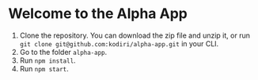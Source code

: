 # Welcome to the Alpha App
1. Clone the repository. You can download the zip file and unzip it, or run `git clone git@github.com:kodiri/alpha-app.git` in your CLI.
2. Go to the folder `alpha-app`.
3. Run `npm install`.
4. Run `npm start`.